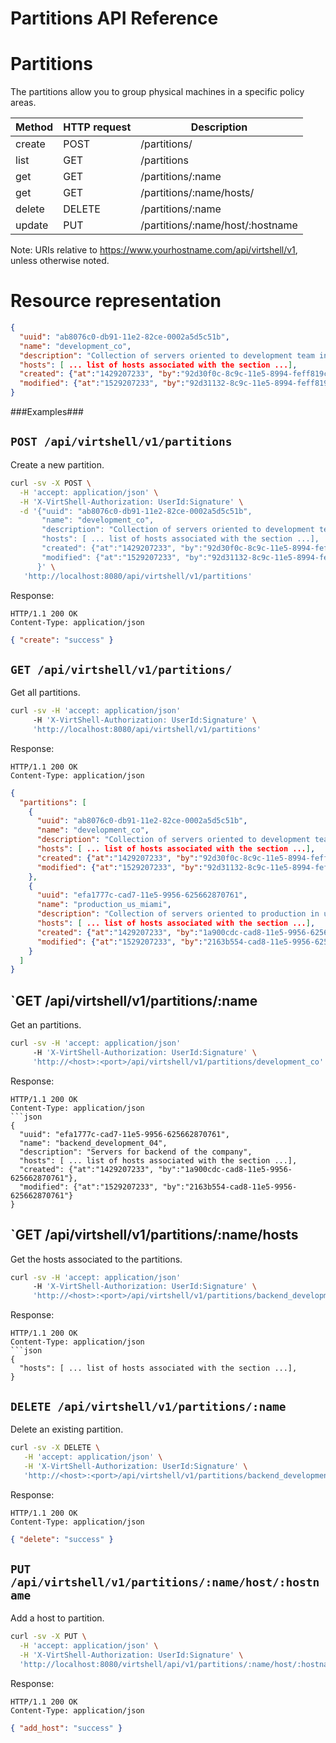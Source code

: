 Partitions API Reference
========================

Partitions
==========
The partitions allow you to group physical machines in a specific policy areas.

| Method | HTTP request | Description |
| --- | --- | ---- |
| create | POST | /partitions/ | Creates a new partition. |
| list | GET | /partitions | Retrieves the list of partitions. |
| get | GET | /partitions/:name | Gets one partition by name. |
| get | GET | /partitions/:name/hosts/ | Gets all host of the one partition by name. |
| delete | DELETE | /partitions/:name | Deletes an existing partition. |
| update | PUT | /partitions/:name/host/:hostname | Add a host to partition. |

Note:
URIs relative to https://www.yourhostname.com/api/virtshell/v1, unless otherwise noted.

Resource representation
=======================
```json
{
  "uuid": "ab8076c0-db91-11e2-82ce-0002a5d5c51b",
  "name": "development_co",
  "description": "Collection of servers oriented to development team in Colombia.", 
  "hosts": [ ... list of hosts associated with the section ...],
  "created": {"at":"1429207233", "by":"92d30f0c-8c9c-11e5-8994-feff819cdc9f"},
  "modified": {"at":"1529207233", "by":"92d31132-8c9c-11e5-8994-feff819cdc9f"}
}
```

###Examples###

`POST /api/virtshell/v1/partitions`
--------------------------------------------

Create a new partition.

```sh
curl -sv -X POST \
  -H 'accept: application/json' \
  -H 'X-VirtShell-Authorization: UserId:Signature' \
  -d '{"uuid": "ab8076c0-db91-11e2-82ce-0002a5d5c51b",
       "name": "development_co",
       "description": "Collection of servers oriented to development team in colombia.", 
       "hosts": [ ... list of hosts associated with the section ...],
       "created": {"at":"1429207233", "by":"92d30f0c-8c9c-11e5-8994-feff819cdc9f"},
       "modified": {"at":"1529207233", "by":"92d31132-8c9c-11e5-8994-feff819cdc9f"}
      }' \
   'http://localhost:8080/api/virtshell/v1/partitions'
```

Response:
```
HTTP/1.1 200 OK
Content-Type: application/json
```
```json
{ "create": "success" }
```

`GET /api/virtshell/v1/partitions/`
----------------------------------------------

Get all partitions.

```sh
curl -sv -H 'accept: application/json' 
     -H 'X-VirtShell-Authorization: UserId:Signature' \ 
     'http://localhost:8080/api/virtshell/v1/partitions'
```

Response:
```
HTTP/1.1 200 OK
Content-Type: application/json
```
```json
{
  "partitions": [
    {
      "uuid": "ab8076c0-db91-11e2-82ce-0002a5d5c51b",
      "name": "development_co",
      "description": "Collection of servers oriented to development team in colombia.",
      "hosts": [ ... list of hosts associated with the section ...],
      "created": {"at":"1429207233", "by":"92d30f0c-8c9c-11e5-8994-feff819cdc9f"},
      "modified": {"at":"1529207233", "by":"92d31132-8c9c-11e5-8994-feff819cdc9f"}
    },
    { 
      "uuid": "efa1777c-cad7-11e5-9956-625662870761",
      "name": "production_us_miami",
      "description": "Collection of servers oriented to production in us.",
      "hosts": [ ... list of hosts associated with the section ...],      
      "created": {"at":"1429207233", "by":"1a900cdc-cad8-11e5-9956-625662870761"},
      "modified": {"at":"1529207233", "by":"2163b554-cad8-11e5-9956-625662870761"}
    }    
  ]
}   
```

`GET /api/virtshell/v1/partitions/:name
----------------------------------------------

Get an partitions.

```sh
curl -sv -H 'accept: application/json' 
     -H 'X-VirtShell-Authorization: UserId:Signature' \ 
     'http://<host>:<port>/api/virtshell/v1/partitions/development_co'
```

Response:

```
HTTP/1.1 200 OK
Content-Type: application/json
```json
{
  "uuid": "efa1777c-cad7-11e5-9956-625662870761",
  "name": "backend_development_04",
  "description": "Servers for backend of the company", 
  "hosts": [ ... list of hosts associated with the section ...],  
  "created": {"at":"1429207233", "by":"1a900cdc-cad8-11e5-9956-625662870761"},
  "modified": {"at":"1529207233", "by":"2163b554-cad8-11e5-9956-625662870761"}
}
```

`GET /api/virtshell/v1/partitions/:name/hosts
----------------------------------------------

Get the hosts associated to the partitions.

```sh
curl -sv -H 'accept: application/json' 
     -H 'X-VirtShell-Authorization: UserId:Signature' \ 
     'http://<host>:<port>/api/virtshell/v1/partitions/backend_development_04/hosts'
```

Response:

```
HTTP/1.1 200 OK
Content-Type: application/json
```json
{
  "hosts": [ ... list of hosts associated with the section ...],  
}
```

`DELETE /api/virtshell/v1/partitions/:name`
----------------------------------------------

Delete an existing partition.

```sh
curl -sv -X DELETE \
   -H 'accept: application/json' \
   -H 'X-VirtShell-Authorization: UserId:Signature' \
   'http://<host>:<port>/api/virtshell/v1/partitions/backend_development_04'
```

Response:
```
HTTP/1.1 200 OK
Content-Type: application/json
```
```json
{ "delete": "success" }
```

`PUT /api/virtshell/v1/partitions/:name/host/:hostname`
-----------------------------------------------------

Add a host to partition.

```sh
curl -sv -X PUT \
  -H 'accept: application/json' \
  -H 'X-VirtShell-Authorization: UserId:Signature' \
  'http://localhost:8080/virtshell/api/v1/partitions/:name/host/:hostname'
```

Response:
```
HTTP/1.1 200 OK
Content-Type: application/json
```
```json
{ "add_host": "success" }